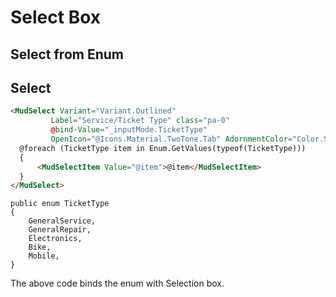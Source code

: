 # Select Box

## Select from Enum

## Select

```html
<MudSelect Variant="Variant.Outlined"
         Label="Service/Ticket Type" class="pa-0"
         @bind-Value="_inputMode.TicketType"
         OpenIcon="@Icons.Material.TwoTone.Tab" AdornmentColor="Color.Secondary">
  @foreach (TicketType item in Enum.GetValues(typeof(TicketType)))
  {
      <MudSelectItem Value="@item">@item</MudSelectItem>
  }
</MudSelect>
```

```
public enum TicketType
{
    GeneralService,
    GeneralRepair,
    Electronics,
    Bike,
    Mobile,
}
```

The above code binds the enum with Selection box.
